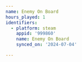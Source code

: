 ```yaml
---
name: Enemy On Board
hours_played: 1
identifiers:
  - platform: steam
    appid: '999860'
    name: Enemy On Board
    synced_on: '2024-07-04'

---
```

